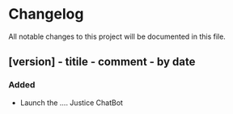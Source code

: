 # Changelog

All notable changes to this project will be documented in this file.

## [version] - titile - comment - by  date
### Added
- Launch the .... Justice ChatBot
